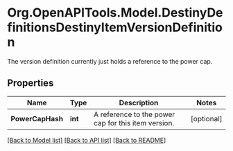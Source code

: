 # Org.OpenAPITools.Model.DestinyDefinitionsDestinyItemVersionDefinition
The version definition currently just holds a reference to the power cap.

## Properties

Name | Type | Description | Notes
------------ | ------------- | ------------- | -------------
**PowerCapHash** | **int** | A reference to the power cap for this item version. | [optional] 

[[Back to Model list]](../README.md#documentation-for-models) [[Back to API list]](../README.md#documentation-for-api-endpoints) [[Back to README]](../README.md)


